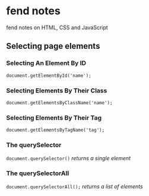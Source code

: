 # fend notes

fend notes on HTML, CSS and JavaScript


## Selecting page elements

### Selecting An Element By ID
`document.getElementById('name');`

### Selecting Elements By Their Class
`document.getElementsByClassName('name');`

### Selecting Elements By Their Tag
`document.getElementsByTagName('tag');`

### The querySelector
`document.querySelector()`
_returns a single element_

### The querySelectorAll
`document.querySelectorAll();`
_returns a list of elements_


